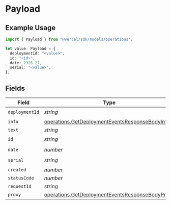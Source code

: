 # Payload

## Example Usage

```typescript
import { Payload } from "@vercel/sdk/models/operations";

let value: Payload = {
  deploymentId: "<value>",
  id: "<id>",
  date: 2326.27,
  serial: "<value>",
};
```

## Fields

| Field                                                                                                              | Type                                                                                                               | Required                                                                                                           | Description                                                                                                        |
| ------------------------------------------------------------------------------------------------------------------ | ------------------------------------------------------------------------------------------------------------------ | ------------------------------------------------------------------------------------------------------------------ | ------------------------------------------------------------------------------------------------------------------ |
| `deploymentId`                                                                                                     | *string*                                                                                                           | :heavy_check_mark:                                                                                                 | N/A                                                                                                                |
| `info`                                                                                                             | [operations.GetDeploymentEventsResponseBodyInfo](../../models/operations/getdeploymenteventsresponsebodyinfo.md)   | :heavy_minus_sign:                                                                                                 | N/A                                                                                                                |
| `text`                                                                                                             | *string*                                                                                                           | :heavy_minus_sign:                                                                                                 | N/A                                                                                                                |
| `id`                                                                                                               | *string*                                                                                                           | :heavy_check_mark:                                                                                                 | N/A                                                                                                                |
| `date`                                                                                                             | *number*                                                                                                           | :heavy_check_mark:                                                                                                 | N/A                                                                                                                |
| `serial`                                                                                                           | *string*                                                                                                           | :heavy_check_mark:                                                                                                 | N/A                                                                                                                |
| `created`                                                                                                          | *number*                                                                                                           | :heavy_minus_sign:                                                                                                 | N/A                                                                                                                |
| `statusCode`                                                                                                       | *number*                                                                                                           | :heavy_minus_sign:                                                                                                 | N/A                                                                                                                |
| `requestId`                                                                                                        | *string*                                                                                                           | :heavy_minus_sign:                                                                                                 | N/A                                                                                                                |
| `proxy`                                                                                                            | [operations.GetDeploymentEventsResponseBodyProxy](../../models/operations/getdeploymenteventsresponsebodyproxy.md) | :heavy_minus_sign:                                                                                                 | N/A                                                                                                                |